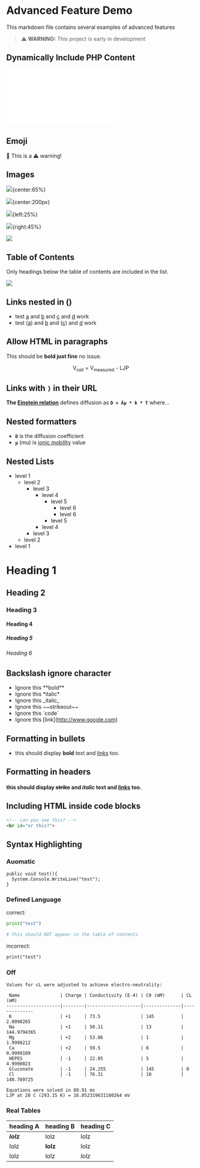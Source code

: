 # Advanced Feature Demo

This markdown file contains several examples of advanced features

> ⚠️ **WARNING:** This project is early in development

## Dynamically Include PHP Content

![](demo.php)

## Emoji

:floppy_disk: This is a :warning: warning!

## Images

![](https://www.gstatic.com/webp/gallery/4.jpg){center:65%}

![](https://www.gstatic.com/webp/gallery/4.jpg){center:200px}

![](https://www.gstatic.com/webp/gallery/4.jpg){left:25%}

![](https://www.gstatic.com/webp/gallery/4.jpg){right:45%}

![](https://www.gstatic.com/webp/gallery/4.jpg)


## Table of Contents

Only headings below the table of contents are included in the list.

![](TOC)

## Links nested in ()

* test [a](#testA) and [b](#testB) and [c](#testC) and [d](#testD) work
* test ([a](#testA)) and [b](#testB) and ([c](#testC)) and [d](#testD) work

## Allow HTML in paragraphs

This should be <b>bold just fine</b> no issue.

<p align="center">V<sub>cell</sub> = V<sub>measured</sub> - LJP</p>

## Links with `)` in their URL

**The [Einstein relation](https://en.wikipedia.org/wiki/Einstein_relation_(kinetic_theory))** defines diffusion as **`D = Âµ * k * T`** where...

## Nested formatters
* **`D`** is the diffusion coefficient 
* **`µ`** (mu) is [ionic mobility](https://en.wikipedia.org/wiki/Electrical_mobility) value

## Nested Lists

* level 1
  * level 2
    * level 3
      * level 4
        * level 5
          * level 6
          * level 6
        * level 5
      * level 4
    * level 3
  * level 2
* level 1

# Heading 1
## Heading 2
### Heading 3
#### Heading 4
##### Heading 5
###### Heading 6

## Backslash ignore character

* Ignore this \*\*bold\*\*
* Ignore this \*italic\*
* Ignore this \_italic\_
* Ignore this \~~strikeout\~~
* Ignore this \`code\`
* Ignore this [link]\(http://www.google.com)

## Formatting in bullets

* this should display **bold** text and [links](http://www.google.com) too.

## Formatting in headers

#### this should display ~~strike~~ and _italic_ text and [links](http://www.google.com) too.

## Including HTML inside code blocks

```html
<!-- can you see this? -->
<br id="or this?">
```

## Syntax Highlighting

### Auomatic

```auto
public void test(){
  System.Console.WriteLine("test");
}
```


### Defined Language

correct:
```python
print("test")

# this should NOT appear in the table of contents
```

incorrect:
```xml
print("test")
```

### Off

```
Values for cL were adjusted to achieve electro-neutrality:

 Name               | Charge | Conductivity (E-4) | C0 (mM)      | CL (mM)      
--------------------|--------|--------------------|--------------|--------------
 K                  | +1     | 73.5               | 145          | 2.8098265   
 Na                 | +1     | 50.11              | 13           | 144.9794365 
 Mg                 | +2     | 53.06              | 1            | 1.9998212   
 Ca                 | +2     | 59.5               | 0            | 0.9999109   
 HEPES              | -1     | 22.05              | 5            | 4.9990023   
 Gluconate          | -1     | 24.255             | 145          | 0           
 Cl                 | -1     | 76.31              | 10           | 148.789725

Equations were solved in 88.91 ms
LJP at 20 C (293.15 K) = 16.052319631180264 mV
```

### Real Tables

heading A|heading B|heading C
---|---|---
***lolz***|lolz|lolz
lolz|**lolz**|lolz
lolz|lolz|*lolz*